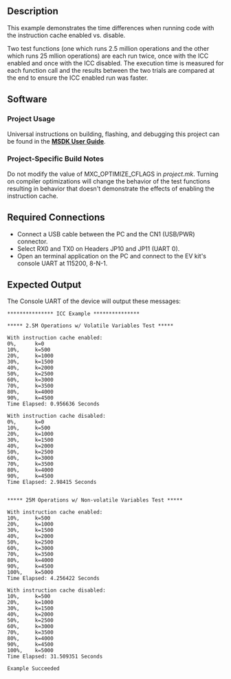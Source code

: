 ## Description

This example demonstrates the time differences when running code with the instruction cache enabled vs. disable. 

Two test functions (one which runs 2.5 million operations and the other which runs 25 mllion operations) are each run twice, once with the ICC enabled and once with the ICC disabled. The execution time is measured for each function call and the results between the two trials are compared at the end to ensure the ICC enabled run was faster.

## Software

### Project Usage

Universal instructions on building, flashing, and debugging this project can be found in the **[MSDK User Guide](https://analog-devices-msdk.github.io/msdk/USERGUIDE/)**.

### Project-Specific Build Notes

Do not modify the value of MXC_OPTIMIZE_CFLAGS in *project.mk*. Turning on compiler optimizations will change the behavior of the test functions resulting in behavior that doesn't demonstrate the effects of enabling the instruction cache.

## Required Connections

-   Connect a USB cable between the PC and the CN1 (USB/PWR) connector.
-   Select RX0 and TX0 on Headers JP10 and JP11 (UART 0).
-   Open an terminal application on the PC and connect to the EV kit's console UART at 115200, 8-N-1.

## Expected Output

The Console UART of the device will output these messages:

```
*************** ICC Example ***************

***** 2.5M Operations w/ Volatile Variables Test *****

With instruction cache enabled:
0%,      k=0
10%,     k=500
20%,     k=1000
30%,     k=1500
40%,     k=2000
50%,     k=2500
60%,     k=3000
70%,     k=3500
80%,     k=4000
90%,     k=4500
Time Elapsed: 0.956636 Seconds

With instruction cache disabled:
0%,      k=0
10%,     k=500
20%,     k=1000
30%,     k=1500
40%,     k=2000
50%,     k=2500
60%,     k=3000
70%,     k=3500
80%,     k=4000
90%,     k=4500
Time Elapsed: 2.98415 Seconds


***** 25M Operations w/ Non-volatile Variables Test *****

With instruction cache enabled:
10%,     k=500
20%,     k=1000
30%,     k=1500
40%,     k=2000
50%,     k=2500
60%,     k=3000
70%,     k=3500
80%,     k=4000
90%,     k=4500
100%,    k=5000
Time Elapsed: 4.256422 Seconds

With instruction cache disabled:
10%,     k=500
20%,     k=1000
30%,     k=1500
40%,     k=2000
50%,     k=2500
60%,     k=3000
70%,     k=3500
80%,     k=4000
90%,     k=4500
100%,    k=5000
Time Elapsed: 31.509351 Seconds

Example Succeeded
```


